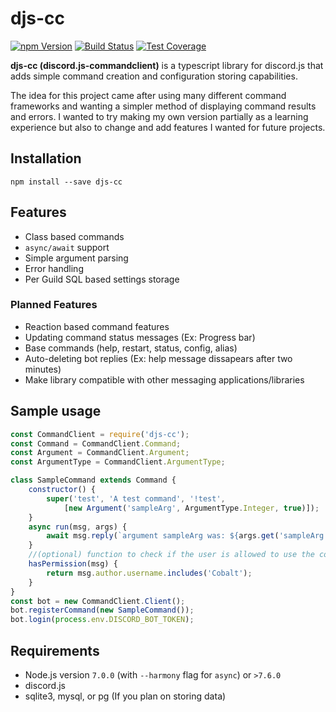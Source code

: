 # djs-cc

[![npm Version](https://img.shields.io/npm/v/djs-cc.svg)](https://www.npmjs.com/package/djs-cc)
[![Build Status](https://travis-ci.org/matthewferderber/djs-cc.svg?branch=master)](https://travis-ci.org/matthewferderber/djs-cc)
[![Test Coverage](https://codeclimate.com/github/matthewferderber/djs-cc/badges/coverage.svg)](https://codeclimate.com/github/matthewferderber/djs-cc)

**djs-cc (discord.js-commandclient)** is a typescript library for discord.js that adds simple command creation and configuration storing capabilities.

The idea for this project came after using many different command frameworks and wanting a simpler method of displaying command results and errors. I wanted to try making my own version partially as a learning experience but also to change and add features I wanted for future projects.

## Installation

`npm install --save djs-cc`

## Features

- Class based commands
- `async/await` support
- Simple argument parsing
- Error handling
- Per Guild SQL based settings storage

### Planned Features

- Reaction based command features
- Updating command status messages (Ex: Progress bar)
- Base commands (help, restart, status, config, alias)
- Auto-deleting bot replies (Ex: help message dissapears after two minutes)
- Make library compatible with other messaging applications/libraries

## Sample usage

```javascript
const CommandClient = require('djs-cc');
const Command = CommandClient.Command;
const Argument = CommandClient.Argument;
const ArgumentType = CommandClient.ArgumentType;

class SampleCommand extends Command {
    constructor() {
        super('test', 'A test command', '!test',
            [new Argument('sampleArg', ArgumentType.Integer, true)]);
    }
    async run(msg, args) {
        await msg.reply(`argument sampleArg was: ${args.get('sampleArg')}`);
    }
    //(optional) function to check if the user is allowed to use the command
    hasPermission(msg) {
        return msg.author.username.includes('Cobalt');
    }
}
const bot = new CommandClient.Client();
bot.registerCommand(new SampleCommand());
bot.login(process.env.DISCORD_BOT_TOKEN);
```

## Requirements

- Node.js version `7.0.0` (with `--harmony` flag for `async`) or `>7.6.0`
- discord.js
- sqlite3, mysql, or pg (If you plan on storing data)
